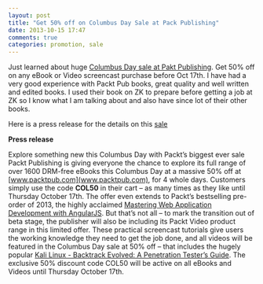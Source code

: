 ```yaml
---
layout: post
title: "Get 50% off on Columbus Day Sale at Pack Publishing"
date: 2013-10-15 17:47
comments: true
categories: promotion, sale
---
```


Just learned about huge [Columbus Day sale at Pakt Publishing](http://bit.ly/1bqvB29). Get 50% off on any eBook or Video screencast purchase before Oct 17th. I have had a very good experience with Packt Pub books, great quality and well written and edited books. I used their book on ZK to prepare before getting a job at ZK so I know what I am talking about and also have since lot of their other books.

Here is a press release for the details on this [sale](http://bit.ly/1bqvB29)

**Press release**

Explore something new this Columbus Day with Packt’s biggest ever sale
Packt Publishing is giving everyone the chance to explore its full range of over 1600 DRM-free eBooks this Columbus Day at a massive 50% off at [www.packtpub.com](www.packtpub.com), for 4 whole days. Customers simply use the code **COL50** in their cart – as many times as they like until Thursday October 17th. The offer even extends to Packt’s bestselling pre-order of 2013, the highly acclaimed [Mastering Web Application Development with AngularJS](http://www.packtpub.com/angularjs-web-application-development/book). 
But that’s not all – to mark the transition out of beta stage, the publisher will also be including its Packt Video product range in this limited offer. These practical screencast tutorials give users the working knowledge they need to get the job done, and all videos will be featured in the Columbus Day sale at 50% off – that includes the hugely popular [Kali Linux - Backtrack Evolved: A Penetration Tester’s Guide](http://www.packtpub.com/kali-linux-backtrack-evolved-assuring-security-by-penetration-testing/video). 
The exclusive 50% discount code COL50 will be active on all eBooks and Videos until Thursday October 17th.


